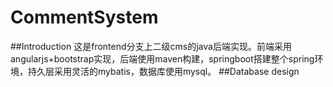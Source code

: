 # CommentSystem
##Introduction
这是frontend分支上二级cms的java后端实现。前端采用angularjs+bootstrap实现，后端使用maven构建，springboot搭建整个spring环境，持久层采用灵活的mybatis，数据库使用mysql。
##Database design
